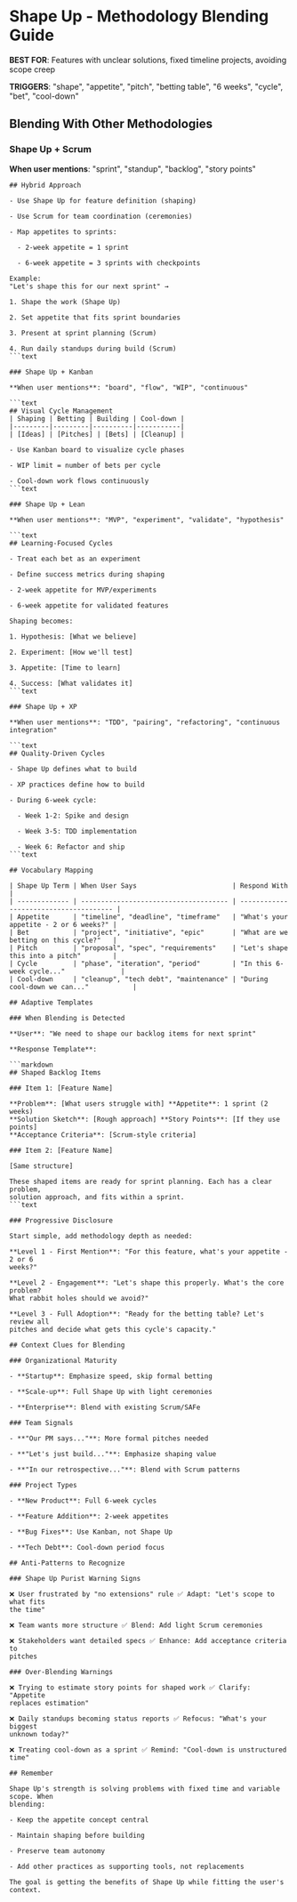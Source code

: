 # Shape Up - Methodology Blending Guide

**BEST FOR**: Features with unclear solutions, fixed timeline projects, avoiding
scope creep

**TRIGGERS**: "shape", "appetite", "pitch", "betting table", "6 weeks", "cycle",
"bet", "cool-down"

## Blending With Other Methodologies

### Shape Up + Scrum

**When user mentions**: "sprint", "standup", "backlog", "story points"

````text
## Hybrid Approach

- Use Shape Up for feature definition (shaping)

- Use Scrum for team coordination (ceremonies)

- Map appetites to sprints:

  - 2-week appetite = 1 sprint

  - 6-week appetite = 3 sprints with checkpoints

Example:
"Let's shape this for our next sprint" →

1. Shape the work (Shape Up)

2. Set appetite that fits sprint boundaries

3. Present at sprint planning (Scrum)

4. Run daily standups during build (Scrum)
```text

### Shape Up + Kanban

**When user mentions**: "board", "flow", "WIP", "continuous"

```text
## Visual Cycle Management
| Shaping | Betting | Building | Cool-down |
|---------|---------|----------|-----------|
| [Ideas] | [Pitches] | [Bets] | [Cleanup] |

- Use Kanban board to visualize cycle phases

- WIP limit = number of bets per cycle

- Cool-down work flows continuously
```text

### Shape Up + Lean

**When user mentions**: "MVP", "experiment", "validate", "hypothesis"

```text
## Learning-Focused Cycles

- Treat each bet as an experiment

- Define success metrics during shaping

- 2-week appetite for MVP/experiments

- 6-week appetite for validated features

Shaping becomes:

1. Hypothesis: [What we believe]

2. Experiment: [How we'll test]

3. Appetite: [Time to learn]

4. Success: [What validates it]
```text

### Shape Up + XP

**When user mentions**: "TDD", "pairing", "refactoring", "continuous
integration"

```text
## Quality-Driven Cycles

- Shape Up defines what to build

- XP practices define how to build

- During 6-week cycle:

  - Week 1-2: Spike and design

  - Week 3-5: TDD implementation

  - Week 6: Refactor and ship
```text

## Vocabulary Mapping

| Shape Up Term | When User Says                        | Respond With                           |
| ------------- | ------------------------------------- | -------------------------------------- |
| Appetite      | "timeline", "deadline", "timeframe"   | "What's your appetite - 2 or 6 weeks?" |
| Bet           | "project", "initiative", "epic"       | "What are we betting on this cycle?"   |
| Pitch         | "proposal", "spec", "requirements"    | "Let's shape this into a pitch"        |
| Cycle         | "phase", "iteration", "period"        | "In this 6-week cycle..."              |
| Cool-down     | "cleanup", "tech debt", "maintenance" | "During cool-down we can..."           |

## Adaptive Templates

### When Blending is Detected

**User**: "We need to shape our backlog items for next sprint"

**Response Template**:

```markdown
## Shaped Backlog Items

### Item 1: [Feature Name]

**Problem**: [What users struggle with] **Appetite**: 1 sprint (2 weeks)
**Solution Sketch**: [Rough approach] **Story Points**: [If they use points]
**Acceptance Criteria**: [Scrum-style criteria]

### Item 2: [Feature Name]

[Same structure]

These shaped items are ready for sprint planning. Each has a clear problem,
solution approach, and fits within a sprint.
```text

### Progressive Disclosure

Start simple, add methodology depth as needed:

**Level 1 - First Mention**: "For this feature, what's your appetite - 2 or 6
weeks?"

**Level 2 - Engagement**: "Let's shape this properly. What's the core problem?
What rabbit holes should we avoid?"

**Level 3 - Full Adoption**: "Ready for the betting table? Let's review all
pitches and decide what gets this cycle's capacity."

## Context Clues for Blending

### Organizational Maturity

- **Startup**: Emphasize speed, skip formal betting

- **Scale-up**: Full Shape Up with light ceremonies

- **Enterprise**: Blend with existing Scrum/SAFe

### Team Signals

- **"Our PM says..."**: More formal pitches needed

- **"Let's just build..."**: Emphasize shaping value

- **"In our retrospective..."**: Blend with Scrum patterns

### Project Types

- **New Product**: Full 6-week cycles

- **Feature Addition**: 2-week appetites

- **Bug Fixes**: Use Kanban, not Shape Up

- **Tech Debt**: Cool-down period focus

## Anti-Patterns to Recognize

### Shape Up Purist Warning Signs

❌ User frustrated by "no extensions" rule ✅ Adapt: "Let's scope to what fits
the time"

❌ Team wants more structure ✅ Blend: Add light Scrum ceremonies

❌ Stakeholders want detailed specs ✅ Enhance: Add acceptance criteria to
pitches

### Over-Blending Warnings

❌ Trying to estimate story points for shaped work ✅ Clarify: "Appetite
replaces estimation"

❌ Daily standups becoming status reports ✅ Refocus: "What's your biggest
unknown today?"

❌ Treating cool-down as a sprint ✅ Remind: "Cool-down is unstructured time"

## Remember

Shape Up's strength is solving problems with fixed time and variable scope. When
blending:

- Keep the appetite concept central

- Maintain shaping before building

- Preserve team autonomy

- Add other practices as supporting tools, not replacements

The goal is getting the benefits of Shape Up while fitting the user's context.
````
